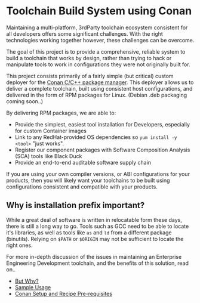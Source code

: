 # Toolchain Build System using Conan

Maintaining a multi-platform, 3rdParty toolchain ecosystem consistent
for all developers offers some significant challenges.  With the right
technologies working together however, these challenges can be overcome.

The goal of this project is to provide a comprehensive, reliable system
to build a toolchain that works by design, rather than trying to hack
or manipulate tools to work in configurations they were not originally
built for.

This project consists primarily of a fairly simple (but critical) custom
deployer for the [Conan C/C++ package manager](https://conan.io).  This
deployer allows us to deliver a complete toolchain, built using consistent
host configurations, and delivered in the form of RPM packages for Linux.
(Debian .deb packaging coming soon..)

By delivering RPM packages, we are able to:

- Provide the simplest, easiest tool installation for Developers,
  especially for custom Container images
- Link to any RedHat-provided OS dependencies so `yum install -y <tool>`
  "just works".
- Register our component packages with Software Composition Analysis (SCA)
  tools like Black Duck
- Provide an end-to-end auditable software supply chain

If you are using your own compiler versions, or ABI configurations for
your products, then you will likely want your toolchains to be built
using configurations consistent and compatible with your products.

## Why is installation prefix important?

While a great deal of software is written in relocatable form these days,
there is still a long way to go.  Tools such as GCC need to be able to
locate it's libraries, as well as tools like `as` and `ld` from a different
package (binutils).  Relying on `$PATH` or `$ORIGIN` may not be sufficient
to locate the right ones.

For more in-depth discussion of the issues in maintaining an Enterprise
Engineering Development toolchain, and the benefits of this solution,
read on..

- [But Why?](docs/ButWhy.md)
- [Sample Usage](docs/SampleUsage.md)
- [Conan Setup and Recipe Pre-requisites](docs/ConanRecipePreReqs.md)

